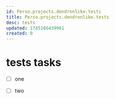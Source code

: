 ```yaml
---
id: Perso.projects.dendronlike.tests
title: Perso.projects.dendronlike.tests
desc: tests
updated: 1745166439961
created: 0
---
```

# tests tasks

* [ ] one
* [ ] two


